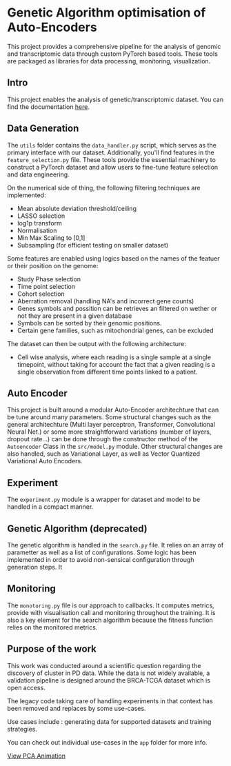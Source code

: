 # Genetic Algorithm optimisation of Auto-Encoders

This project provides a comprehensive pipeline for the analysis of genomic and transcriptomic data through custom PyTorch based tools. These tools are packaged as libraries for data processing, monitoring, visualization.

## Intro 

This project enables the analysis of genetic/transcriptomic dataset. 
You can find the documentation [here](https://aygalic.github.io/biosequence_encoding/).
 
## Data Generation

The `utils` folder contains the `data_handler.py` script, which serves as the primary interface with our dataset. Additionally, you'll find features in the `feature_selection.py` file. These tools provide the essential machinery to construct a PyTorch dataset and allow users to fine-tune feature selection and data engineering.

On the numerical side of thing, the following filtering techniques are implemented:

- Mean absolute deviation threshold/ceiling
- LASSO selection
- log1p transform
- Normalisation
- Min Max Scaling to [0,1]
- Subsampling (for efficient testing on smaller dataset)


Some features are enabled using logics based on the names of the featuer or their position on the genome:

- Study Phase selection
- Time point selection
- Cohort selection
- Aberration removal (handling NA's and incorrect gene counts)
- Genes symbols and possition can be retrieves an filtered on wether or not they are present in a given database
- Symbols can be sorted by their genomic positions.
- Certain gene families, such as mitochondrial genes, can be excluded




The dataset can then be output with the following architecture:

- Cell wise analysis, where each reading is a single sample at a single timepoint, without taking for account the fact that a given reading is a single observation from different time points linked to a patient.


## Auto Encoder

This project is built around a modular Auto-Encoder architechture that can be tune around many parameters. Some structural changes such as the general architechture (Multi layer perceptron, Transformer, Convolutional Neural Net.) or some more straightforward variations (number of layers, dropout rate...) can be done through the constructor method of the `Autoencoder` Class in the `src/model.py` module. Other structural changes are also handled, such as Variational Layer, as well as Vector Quantized Variational Auto Encoders.


## Experiment

The `experiment.py` module is a wrapper for dataset and model to be handled in a compact manner.

## Genetic Algorithm (deprecated)

The genetic algorithm is handled in the `search.py` file. It relies on an array of parametter as well as a list of configurations. Some logic has been implemented in order to avoid non-sensical configuration through generation steps. It

## Monitoring

The `monotoring.py` file is our approach to callbacks. It computes metrics, provide with visualisation call and monitoring throughout the training. It is also a key element for the search algorithm because the fitness function relies on the monitored metrics.

##  Purpose of the work

This work was conducted around a scientific question regarding the discovery of cluster in PD data. While the data is not widely available, a validation pipeline is designed around the BRCA-TCGA dataset which is open access.

The legacy code taking care of handling experiments in that context has been removed and replaces by some use-cases.

Use cases include : generating data for supported datasets and  training strategies.

You can check out individual use-cases in the `app` folder for more info.

[View PCA Animation](https://aygalic.github.io/biosequence_encoding/pca_animation.html)



